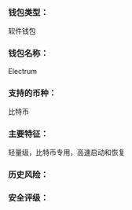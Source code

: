 ### 钱包类型：

软件钱包



### 钱包名称：

Electrum



### 支持的币种：

比特币



### 主要特征：

轻量级，比特币专用，高速启动和恢复







### 历史风险：



### 安全评级：

























































































































































































































































































































